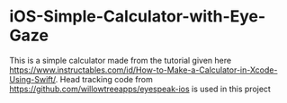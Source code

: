 # iOS-Simple-Calculator-with-Eye-Gaze
This is a simple calculator made from the tutorial given here https://www.instructables.com/id/How-to-Make-a-Calculator-in-Xcode-Using-Swift/. Head tracking code from https://github.com/willowtreeapps/eyespeak-ios is used in this project

